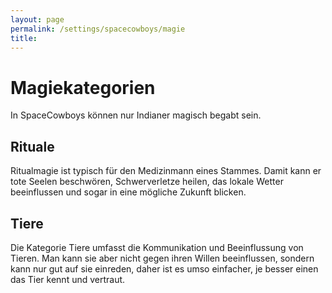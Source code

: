 ```yaml
---
layout: page
permalink: /settings/spacecowboys/magie
title: 
---
```


# Magiekategorien

In SpaceCowboys können nur Indianer magisch begabt sein.

## Rituale

Ritualmagie ist typisch für den Medizinmann eines Stammes. Damit kann er tote Seelen beschwören, Schwerverletze heilen, das lokale Wetter beeinflussen und sogar in eine mögliche Zukunft blicken.

## Tiere

Die Kategorie Tiere umfasst die Kommunikation und Beeinflussung von Tieren. Man kann sie aber nicht gegen ihren Willen beeinflussen, sondern kann nur gut auf sie einreden, daher ist es umso einfacher, je besser einen das Tier kennt und vertraut.


